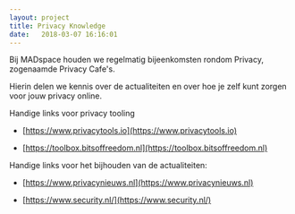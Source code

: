 ```yaml
---
layout: project
title: Privacy Knowledge
date:   2018-03-07 16:16:01
---
```


Bij MADspace houden we regelmatig bijeenkomsten rondom Privacy, zogenaamde Privacy Cafe's. 

Hierin delen we kennis over de actualiteiten en over hoe je zelf kunt zorgen voor jouw privacy online.  

Handige links voor privacy tooling

- [https://www.privacytools.io](https://www.privacytools.io)

- [https://toolbox.bitsoffreedom.nl](https://toolbox.bitsoffreedom.nl)

Handige links voor het bijhouden van de actualiteiten:

- [https://www.privacynieuws.nl](https://www.privacynieuws.nl) 

- [https://www.security.nl/](https://www.security.nl/) 